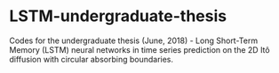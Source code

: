 # LSTM-undergraduate-thesis
Codes for the undergraduate thesis (June, 2018) - Long Short-Term Memory (LSTM) neural networks in time series prediction on the 2D Itô diffusion with circular absorbing boundaries.
